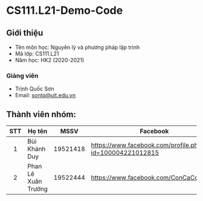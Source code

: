 # CS111.L21-Demo-Code


## Giới thiệu

- Tên môn học: Nguyên lý và phương pháp lập trình
- Mã lớp: CS111.L21
- Năm học: HK2 (2020-2021)

### Giảng viên
- Trịnh Quốc Sơn
- Email: sontq@uit.edu.vn

## Thành viên nhóm:

| STT | Họ tên              | MSSV     | Facebook                                                |
| :-: | ------------------- | -------- | ------------------------------------------------------- |
|  1  | Bùi Khánh Duy       | 19521418 | https://www.facebook.com/profile.php?id=100004221012815 |
|  2  | Phan Lê Xuân Trường | 19522444 | https://www.facebook.com/ConCaCon2408                   |

